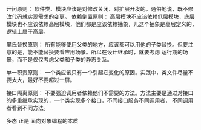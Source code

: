 开闭原则： 软件类、模块应该是对修改关闭、对扩展开发的。通俗地说，既不修改代码就实现需求的变更。
依赖倒置原则： 高层模块不应该依赖低层模块，底层模块也不应该依赖高层模块，他们都是应该依赖抽象，儿这个抽象是高层定义的，逻辑上属于高层。

里氏替换原则： 所有能够使用父类的地方，应该都可以用他的子类替换。但要注意的是，能不能替换要看应用场景。所以在设计继承时，就要考虑
运行期的场景，而不是仅仅考虑父类和子类的静态关系。

单一职责原则： 一个类应该只有一个引起它变化的原因。实践中，类文件尽量不要太大，最好不要超过一屏。

接口隔离原则： 不要强迫调用者依赖他们不需要的方法。方法主要是通过对接口的多重继承实现的，一个类实现多个接口，不同接口服务不同调用者，
不同调用者看到不同方法。



多态   正是 面向对象编程的本质